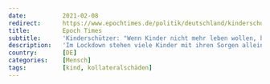 ```yaml
---
date:          2021-02-08
redirect:      https://www.epochtimes.de/politik/deutschland/kinderschuetzer-wenn-kinder-nicht-mehr-leben-wollen-haben-wir-als-gesellschaft-versagt-a3443221.html
title:         Epoch Times
subtitle:      'Kinderschützer: "Wenn Kinder nicht mehr leben wollen, haben wir als Gesellschaft versagt"'
description:   'Im Lockdown stehen viele Kinder mit ihren Sorgen allein da – und denken über Suizid nach. Carsten Stahl, Gründer vom "Bündnis Kinderschutz", bricht für die junge Generation eine Lanze und fordert, dass Politiker endlich Verantwortung übernehmen.'
country:       [DE]
categories:    [Mensch]
tags:          [kind, kollateralschäden]
---
```

